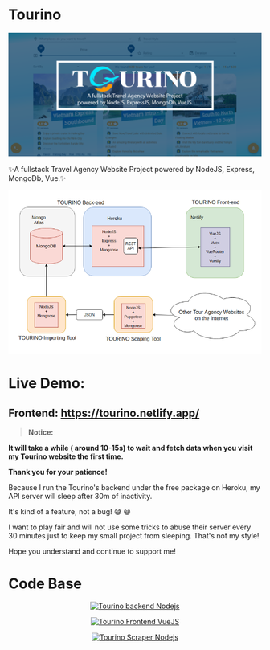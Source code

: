 # Tourino

<p align="center">
<img src="Tourino-banner.png" />
</p>

✨A fullstack Travel Agency Website Project powered by NodeJS, Express, MongoDb, Vue.✨

<p align="center">
<img src="tourino-diagram.png" />
</p>

# Live Demo:

## Frontend: https://tourino.netlify.app/

> **Notice:**

**It will take a while ( around 10-15s) to wait and fetch data when you visit my Tourino website the first time.**

**Thank you for your patience!**

Because I run the Tourino's backend under the free package on Heroku, my API server will sleep after 30m of inactivity.

It's kind of a feature, not a bug! 😅 😆

I want to play fair and will not use some tricks to abuse their server every 30 minutes just to keep my small project from sleeping. That's not my style!

Hope you understand and continue to support me!

# Code Base

<p align="center">
<a href="https://github.com/thinh105/Tourino-Backend-Nodejs">
        <img src="https://github-readme-stats.vercel.app/api/pin/?username=thinh105&repo=Tourino-Backend-Nodejs&show_owner=true" alt="Tourino backend Nodejs" title="Tourino backend Nodejs" /></a>
</p>

<p align="center">
<a href="https://github.com/thinh105/Tourino-Frontend-VueJS">
        <img src="https://github-readme-stats.vercel.app/api/pin/?username=thinh105&repo=Tourino-Frontend-VueJS&show_owner=true" alt="Tourino Frontend VueJS" title="Tourino Frontend VueJS" /></a>

</p>

<p align="center">
<a href="https://github.com/thinh105/Tourino-Scraper-Nodejs"><img src="https://github-readme-stats.vercel.app/api/pin/?username=thinh105&repo=Tourino-Scraping-Nodejs&show_owner=true" alt="Tourino Scraper Nodejs" title="Tourino Scraper Nodejs" /></a>
</p>
